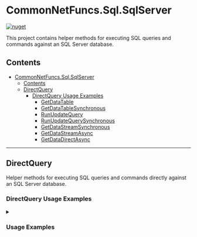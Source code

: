 # CommonNetFuncs.Sql.SqlServer

[![nuget](https://img.shields.io/nuget/dt/CommonNetFuncs.Sql.SqlServer)](https://www.nuget.org/packages/CommonNetFuncs.Sql.SqlServer/)

This project contains helper methods for executing SQL queries and commands against an SQL Server database.

## Contents

- [CommonNetFuncs.Sql.SqlServer](#commonnetfuncssqlsqlserver)
  - [Contents](#contents)
  - [DirectQuery](#directquery)
    - [DirectQuery Usage Examples](#directquery-usage-examples)
      - [GetDataTable](#getdatatable)
      - [GetDataTableSynchronous](#getdatatablesynchronous)
      - [RunUpdateQuery](#runupdatequery)
      - [RunUpdateQuerySynchronous](#runupdatequerysynchronous)
      - [GetDataStreamSynchronous](#getdatastreamsynchronous)
      - [GetDataStreamAsync](#getdatastreamasync)
      - [GetDataDirectAsync](#getdatadirectasync)

---

## DirectQuery

Helper methods for executing SQL queries and commands directly against an SQL Server database.

### DirectQuery Usage Examples

<details>
<summary><h3>Usage Examples</h3></summary>

#### GetDataTable

Executes a SELECT query asynchronously and returns the results as a DataTable.

```cs
string sql = "SELECT * FROM TestTable";
using DataTable queryResultsTable = await DirectQuery.GetDataTable(sql, connectionString); // queryResultsTable will contain the results of the query
```

#### GetDataTableSynchronous

Executes a SELECT query synchronously and returns the results as a DataTable.

```cs
string sql = "SELECT * FROM TestTable";
using DataTable queryResultsTable = DirectQuery.GetDataTable(sql, connectionString); // queryResultsTable will contain the results of the query
```

#### RunUpdateQuery

Executes an UPDATE, INSERT, or DELETE query asynchronously and returns an UpdateResult containing the number of affected rows and a boolean indicating success.

```cs
string sql = "UPDATE TestTable SET Name = 'Updated' WHERE Name LIKE 'Test%'";
UpdateResult updateResult = await DirectQuery.RunUpdateQuery(sql, connectionString); // { RecordsChanged = 1, Success = true }
```

#### RunUpdateQuerySynchronous

Executes an UPDATE, INSERT, or DELETE query synchronously and returns an UpdateResult containing the number of affected rows and a boolean indicating success.

```cs
string sql = "UPDATE TestTable SET Name = 'Updated' WHERE Name LIKE 'Test%'";
UpdateResult updateResult = DirectQuery.RunUpdateQuerySynchronous(sql, connectionString); // { RecordsChanged = 1, Success = true }
```

#### GetDataStreamSynchronous

Gets a data from a query synchronously and returns an IEnumerable of the query result type.

```cs
string sql = "SELECT * FROM TestTable";
IEnumerable<TestEntity> queryResults = DirectQuery.GetDataStreamSynchronous(sql, connectionString); // queryResults will contain the results of the query as TestEntity objects
```

#### GetDataStreamAsync

Gets a data from a query asynchronously and returns an IAsyncEnumerable of the query result type.

```cs
List<TestModel> results = new();
string sql = "SELECT * FROM TestTable";
await foreach (TestModel item in DirectQuery.GetDataStreamAsync<TestModel>(sql, connectionString))
{
    results.Add(item); // Results will contain all items returned by the query
}
```

#### GetDataDirectAsync

Gets a data from a query asynchronously and returns an IEnumerable of the query result type.

```cs
string sql = "SELECT * FROM TestTable";
IEnumerable<TestEntity> queryResults = await DirectQuery.GetDataDirectAsync(sql, connectionString); // queryResults will contain the results of the query as TestEntity objects
```

</details>

